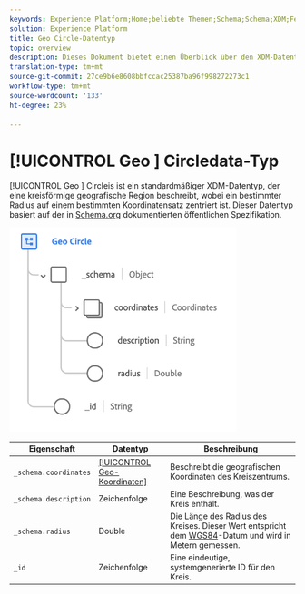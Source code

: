```yaml
---
keywords: Experience Platform;Home;beliebte Themen;Schema;Schema;XDM;Felder;Schemas;Schemas;Geo;Kreis;Datentyp;Datentyp;Datentyp;
solution: Experience Platform
title: Geo Circle-Datentyp
topic: overview
description: Dieses Dokument bietet einen Überblick über den XDM-Datentyp für Geo Circle.
translation-type: tm+mt
source-git-commit: 27ce9b6e8608bbfccac25387ba96f998272273c1
workflow-type: tm+mt
source-wordcount: '133'
ht-degree: 23%

---
```



# [!UICONTROL Geo ] Circledata-Typ

[!UICONTROL Geo ] Circleis ist ein standardmäßiger XDM-Datentyp, der eine kreisförmige geografische Region beschreibt, wobei ein bestimmter Radius auf einem bestimmten Koordinatensatz zentriert ist. Dieser Datentyp basiert auf der in [Schema.org](http://schema.org/GeoCircle) dokumentierten öffentlichen Spezifikation.

<img src="../images/data-types/geo-circle.png" width="400" /><br />

| Eigenschaft | Datentyp | Beschreibung |
| --- | --- | --- |
| `_schema.coordinates` | [[!UICONTROL Geo-Koordinaten]](./geo-coordinates.md) | Beschreibt die geografischen Koordinaten des Kreiszentrums. |
| `_schema.description` | Zeichenfolge | Eine Beschreibung, was der Kreis enthält. |
| `_schema.radius` | Double | Die Länge des Radius des Kreises. Dieser Wert entspricht dem [WGS84](http://gisgeography.com/wgs84-world-geodetic-system/)-Datum und wird in Metern gemessen. |
| `_id` | Zeichenfolge | Eine eindeutige, systemgenerierte ID für den Kreis. |
